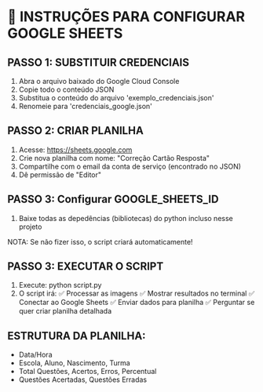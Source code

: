 # 🚀 INSTRUÇÕES PARA CONFIGURAR GOOGLE SHEETS

## PASSO 1: SUBSTITUIR CREDENCIAIS
1. Abra o arquivo baixado do Google Cloud Console
2. Copie todo o conteúdo JSON
3. Substitua o conteúdo do arquivo 'exemplo_credenciais.json'
4. Renomeie para 'credenciais_google.json'

## PASSO 2: CRIAR PLANILHA
1. Acesse: https://sheets.google.com
2. Crie nova planilha com nome: "Correção Cartão Resposta"
3. Compartilhe com o email da conta de serviço (encontrado no JSON)
4. Dê permissão de "Editor"

## PASSO 3: Configurar GOOGLE_SHEETS_ID
1. Baixe todas as depedências (bibliotecas) do python incluso nesse projeto 

NOTA: Se não fizer isso, o script criará automaticamente!

## PASSO 3: EXECUTAR O SCRIPT
1. Execute: python script.py
2. O script irá:
   ✅ Processar as imagens
   ✅ Mostrar resultados no terminal
   ✅ Conectar ao Google Sheets
   ✅ Enviar dados para planilha
   ✅ Perguntar se quer criar planilha detalhada

## ESTRUTURA DA PLANILHA:
- Data/Hora
- Escola, Aluno, Nascimento, Turma
- Total Questões, Acertos, Erros, Percentual
- Questões Acertadas, Questões Erradas

